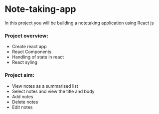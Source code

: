 # Note-taking-app
In this project you will be building a notetaking application using React js
### Project overview:
- Create react app
- React Components
- Handling of state in react
- React syling
### Project aim:
- View notes as a summarised list
- Select notes and view the title and body
- Add notes
- Delete notes
- Edit notes
